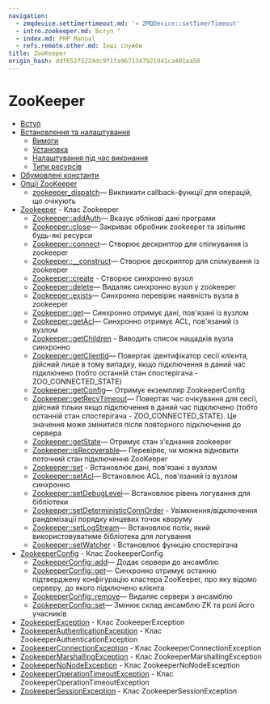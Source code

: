 ```yaml
---
navigation:
  - zmqdevice.settimertimeout.md: '« ZMQDevice::setTimerTimeout'
  - intro.zookeeper.md: Вступ "
  - index.md: PHP Manual
  - refs.remote.other.md: Інші служби
title: ZooKeeper
origin_hash: ddf652f5224dc9f1fa9671347921941ca401ea50
---
```

# ZooKeeper

-   [Вступ](intro.zookeeper.md)
-   [Встановлення та налаштування](zookeeper.setup.md)
    -   [Вимоги](zookeeper.requirements.md)
    -   [Установка](zookeeper.installation.md)
    -   [Налаштування під час виконання](zookeeper.configuration.md)
    -   [Типи ресурсів](zookeeper.resources.md)
-   [Обумовлені константи](zookeeper.constants.md)
-   [Опції ZooKeeper](ref.zookeeper.md)
    -   [zookeeper\_dispatch](function.zookeeper-dispatch.md)— Викликати callback-функції для операцій, що очікують
-   [Zookeeper](class.zookeeper.md) \- Клас Zookeeper
    -   [Zookeeper::addAuth](zookeeper.addauth.md)— Вказує облікові дані програми
    -   [Zookeeper::close](zookeeper.close.md)— Закриває обробник zookeeper та звільняє будь-які ресурси
    -   [Zookeeper::connect](zookeeper.connect.md)— Створює дескриптор для спілкування із zookeeper
    -   [Zookeeper::\_\_construct](zookeeper.construct.md)— Створює дескриптор для спілкування із zookeeper
    -   [Zookeeper::create](zookeeper.create.md) \- Створює синхронно вузол
    -   [Zookeeper::delete](zookeeper.delete.md)— Видаляє синхронно вузол у zookeeper
    -   [Zookeeper::exists](zookeeper.exists.md)— Синхронно перевіряє наявність вузла в zookeeper
    -   [Zookeeper::get](zookeeper.get.md)— Синхронно отримує дані, пов'язані із вузлом
    -   [Zookeeper::getAcl](zookeeper.getacl.md)— Синхронно отримує ACL, пов'язаний із вузлом
    -   [Zookeeper::getChildren](zookeeper.getchildren.md) \- Виводить список нащадків вузла синхронно
    -   [Zookeeper::getClientId](zookeeper.getclientid.md)— Повертає ідентифікатор сесії клієнта, дійсний лише в тому випадку, якщо підключення в даний час підключено (тобто останній стан спостерігача - ZOO\_CONNECTED\_STATE)
    -   [Zookeeper::getConfig](zookeeper.getconfig.md)— Отримує екземпляр ZookeeperConfig
    -   [Zookeeper::getRecvTimeout](zookeeper.getrecvtimeout.md)— Повертає час очікування для сесії, дійсний тільки якщо підключення в даний час підключено (тобто останній стан спостерігача - ZOO\_CONNECTED\_STATE). Це значення може змінитися після повторного підключення до сервера
    -   [Zookeeper::getState](zookeeper.getstate.md)— Отримує стан з'єднання zookeeper
    -   [Zookeeper::isRecoverable](zookeeper.isrecoverable.md)— Перевіряє, чи можна відновити поточний стан підключення ZooKeeper
    -   [Zookeeper::set](zookeeper.set.md) \- Встановлює дані, пов'язані з вузлом
    -   [Zookeeper::setAcl](zookeeper.setacl.md)— Встановлює ACL, пов'язаний із вузлом синхронно
    -   [Zookeeper::setDebugLevel](zookeeper.setdebuglevel.md)— Встановлює рівень логування для бібліотеки
    -   [Zookeeper::setDeterministicConnOrder](zookeeper.setdeterministicconnorder.md) \- Увімкнення/відключення рандомізації порядку кінцевих точок кворуму
    -   [Zookeeper::setLogStream](zookeeper.setlogstream.md)— Встановлює потік, який використовуватиме бібліотека для логування
    -   [Zookeeper::setWatcher](zookeeper.setwatcher.md) \- Встановлює функцію спостерігача
-   [ZookeeperConfig](class.zookeeperconfig.md) \- Клас ZookeeperConfig
    -   [ZookeeperConfig::add](zookeeperconfig.add.md)— Додає сервери до ансамблю
    -   [ZookeeperConfig::get](zookeeperconfig.get.md)— Синхронно отримує останню підтверджену конфігурацію кластера ZooKeeper, про яку відомо серверу, до якого підключено клієнта
    -   [ZookeeperConfig::remove](zookeeperconfig.remove.md)— Видаляє сервери з ансамблю
    -   [ZookeeperConfig::set](zookeeperconfig.set.md)— Змінює склад ансамблю ZK та ролі його учасників
-   [ZookeeperException](class.zookeeperexception.md) \- Клас ZookeeperException
-   [ZookeeperAuthenticationException](class.zookeeperauthenticationexception.md) \- Клас ZookeeperAuthenticationException
-   [ZookeeperConnectionException](class.zookeeperconnectionexception.md) \- Клас ZookeeperConnectionException
-   [ZookeeperMarshallingException](class.zookeepermarshallingexception.md) \- Клас ZookeeperMarshallingException
-   [ZookeeperNoNodeException](class.zookeepernonodeexception.md) \- Клас ZookeeperNoNodeException
-   [ZookeeperOperationTimeoutException](class.zookeeperoperationtimeoutexception.md) \- Клас ZookeeperOperationTimeoutException
-   [ZookeeperSessionException](class.zookeepersessionexception.md) \- Клас ZookeeperSessionException
